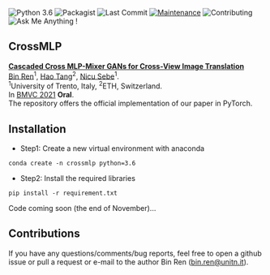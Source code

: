 ![Python 3.6](https://img.shields.io/badge/python-3.6.13-green.svg)
![Packagist](https://img.shields.io/badge/Pytorch-0.4.1-red.svg)
![Last Commit](https://img.shields.io/github/last-commit/Amazingren/CIT)
[![Maintenance](https://img.shields.io/badge/Maintained%3F-yes-blue.svg)]((https://github.com/Amazingren/CIT/graphs/commit-activity))
![Contributing](https://img.shields.io/badge/contributions-welcome-brightgreen.svg?style=flat)
![Ask Me Anything !](https://img.shields.io/badge/Ask%20me-anything-1abc9c.svg)

## CrossMLP
**[Cascaded Cross MLP-Mixer GANs for Cross-View Image Translation](https://arxiv.org/abs/2110.10183)**  <br> 
[Bin Ren](https://scholar.google.com/citations?user=Md9maLYAAAAJ&hl=en)<sup>1</sup>, [Hao Tang](https://scholar.google.com/citations?user=9zJkeEMAAAAJ&hl=en)<sup>2</sup>, [Nicu Sebe](https://scholar.google.com/citations?user=stFCYOAAAAAJ&hl=en)<sup>1</sup>. <br> 
<sup>1</sup>University of Trento, Italy, <sup>2</sup>ETH, Switzerland.<br>
In [BMVC 2021](https://www.bmvc2021.com/) **Oral**. <br>
The repository offers the official implementation of our paper in PyTorch.


## Installation
- Step1: Create a new virtual environment with anaconda
 ```
 conda create -n crossmlp python=3.6
 ``` 

- Step2: Install the required libraries
```
pip install -r requirement.txt
```


Code coming soon (the end of November)...

## Contributions

If you have any questions/comments/bug reports, feel free to open a github issue or pull a request or e-mail to the author Bin Ren ([bin.ren@unitn.it](bin.ren@unitn.it)).
